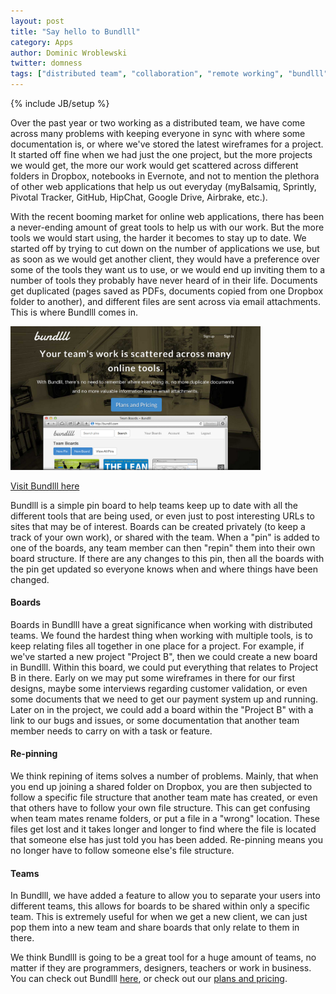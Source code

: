 ```yaml
---
layout: post
title: "Say hello to Bundlll"
category: Apps
author: Dominic Wroblewski
twitter: domness
tags: ["distributed team", "collaboration", "remote working", "bundlll", "startup", "tools"]
---
```

{% include JB/setup %}

Over the past year or two working as a distributed team, we have come across many problems with keeping everyone in sync with where some documentation is, or where we've stored the latest wireframes for a project. It started off fine when we had just the one project, but the more projects we would get, the more our work would get scattered across different folders in Dropbox, notebooks in Evernote, and not to mention the plethora of other web applications that help us out everyday (myBalsamiq, Sprintly, Pivotal Tracker, GitHub, HipChat, Google Drive, Airbrake, etc.).

With the recent booming market for online web applications, there has been a never-ending amount of great tools to help us with our work. But the more tools we would start using, the harder it becomes to stay up to date. We started off by trying to cut down on the number of applications we use, but as soon as we would get another client, they would have a preference over some of the tools they want us to use, or we would end up inviting them to a number of tools they probably have never heard of in their life. Documents get duplicated (pages saved as PDFs, documents copied from one Dropbox folder to another), and different files are sent across via email attachments. This is where Bundlll comes in.

<a href="/assets/images/bundlll-screenshot.png"><div class="thumbnail"><img width="400" src="/assets/images/bundlll-screenshot.png" /></div></a>

[Visit Bundlll here](http://bundlll.com)

Bundlll is a simple pin board to help teams keep up to date with all the different tools that are being used, or even just to post interesting URLs to sites that may be of interest. Boards can be created privately (to keep a track of your own work), or shared with the team. When a "pin" is added to one of the boards, any team member can then "repin" them into their own board structure. If there are any changes to this pin, then all the boards with the pin get updated so everyone knows when and where things have been changed.

#### Boards

Boards in Bundlll have a great significance when working with distributed teams. We found the hardest thing when working with multiple tools, is to keep relating files all together in one place for a project. For example, if we've started a new project "Project B", then we could create a new board in Bundlll. Within this board, we could put everything that relates to Project B in there. Early on we may put some wireframes in there for our first designs, maybe some interviews regarding customer validation, or even some documents that we need to get our payment system up and running. Later on in the project, we could add a board within the "Project B" with a link to our bugs and issues, or some documentation that another team member needs to carry on with a task or feature.

#### Re-pinning

We think repining of items solves a number of problems. Mainly, that when you end up joining a shared folder on Dropbox, you are then subjected to follow a specific file structure that another team mate has created, or even that others have to follow your own file structure. This can get confusing when team mates rename folders, or put a file in a "wrong" location. These files get lost and it takes longer and longer to find where the file is located that someone else has just told you has been added. Re-pinning means you no longer have to follow someone else's file structure.

#### Teams

In Bundlll, we have added a feature to allow you to separate your users into different teams, this allows for boards to be shared within only a specific team. This is extremely useful for when we get a new client, we can just pop them into a new team and share boards that only relate to them in there.

We think Bundlll is going to be a great tool for a huge amount of teams, no matter if they are programmers, designers, teachers or work in business. You can check out Bundlll [here](http://bundlll.com), or check out our [plans and pricing](http://bundlll.com/pricing).
